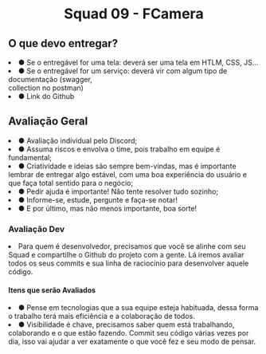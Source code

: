 <h1 align="center">
  Squad 09 - FCamera
</h1>
<h2>O que devo entregar?</h2>

<li>● Se o entregável for uma tela: deverá ser uma
tela em HTLM, CSS, JS... </li>
<li>● Se o entregável for um serviço: deverá vir com
algum tipo de documentação (swagger,</li>
collection no postman)
<li>● Link do Github</li>

 <h2> Avaliação Geral</h2>

<li>● Avaliação individual pelo Discord;</li>
<li>● Assuma riscos e envolva o time, pois trabalho em equipe é fundamental;</li>
<li>● Criatividade e ideias são sempre bem-vindas, mas é importante lembrar de entregar algo estável, com uma boa experiência do usuário e que faça total sentido para o negócio;</li>
<li>● Pedir ajuda é importante! Não tente resolver tudo sozinho;</li>
<li>● Informe-se, estude, pergunte e faça-se notar!</li>
<li>● E por último, mas não menos importante, boa sorte!</li>

<h3> Avaliação Dev</h3>

<li>Para quem é desenvolvedor, precisamos que você se alinhe com seu Squad e compartilhe o Github do projeto com a gente. Lá iremos avaliar todos os seus commits e sua linha de raciocínio para desenvolver aquele código.</li>

<h4>Itens que serão Avaliados</h4>

<li>● Pense em tecnologias que a sua equipe esteja habituada, dessa forma o trabalho terá mais eficiência e a colaboração de todos.</li>
<li>● Visibilidade é chave, precisamos saber quem está trabalhando, colaborando e o que estão fazendo. Commit seu código várias vezes por dia, isso vai ajudar a ver exatamente o que você fez e seu modo de pensar.</li>
